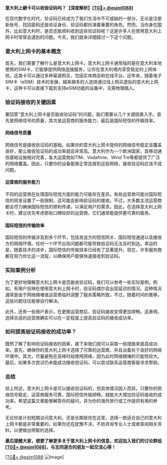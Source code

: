 **意大利上網卡可以收验证码吗？【深度解析】[[TG💪+ @esim1088](https://t.me/s/esim1088)]**

在现代数字化时代，验证码已经成为了我们生活中不可或缺的一部分。无论是注册新账号、找回密码还是验证身份，验证码都扮演着重要的角色。然而，当你身在国外，比如意大利时，是否还能顺利收到这些验证码呢？这是许多人在使用意大利上网卡时常常会遇到的问题。今天，我们就来详细探讨一下这个问题。

### 意大利上网卡的基本概念

首先，我们需要了解什么是意大利上网卡。意大利上网卡通常指的是在意大利本地使用的SIM卡，它能够提供网络连接服务，让你在意大利境内享受稳定的上网体验。这类卡可以通过多种渠道购买，包括实体商店和在线平台。近年来，随着电子SIM卡（eSIM）技术的发展，越来越多的人选择通过线上购买虚拟的意大利上网卡，这种卡可以直接下载到支持eSIM功能的设备中，无需物理插入。

### 验证码接收的关键因素

要回答“意大利上网卡是否能收验证码”的问题，我们需要从几个关键因素入手。首先是网络信号的质量，其次是运营商的服务能力，最后是国际短信的传输效率。

#### 网络信号质量

网络信号是接收验证码的基础。如果你的意大利上网卡提供的网络信号稳定且覆盖良好，那么接收验证码的成功率就会非常高。意大利作为一个欧洲国家，其移动通信基础设施相对完善，各大运营商如TIM、Vodafone、Wind Tre等都提供了广泛的网络覆盖。因此，只要你的设备能够正常连接到这些网络，接收验证码应该不成问题。

#### 运营商的服务能力

不同的运营商在处理国际短信方面的能力可能存在差异。有些运营商可能对国际短信的转发设置了一些限制，这可能会影响验证码的接收。不过，大多数主流运营商都会尽力确保国际短信的顺利传递，以满足用户的需求。因此，在选择意大利上网卡时，建议优先考虑那些口碑较好的运营商，它们通常能提供更可靠的服务。

#### 国际短信的传输效率

国际短信的传输涉及到多个环节，包括发送方的短信网关、国际短信通道以及接收方的网络环境。任何一个环节出现问题都可能导致验证码无法及时到达。幸运的是，随着技术的进步，国际短信的传输效率已经有了显著提升。现在，许多服务商都在努力优化这一流程，以确保用户能够快速接收到验证码。

### 实际案例分析

为了更好地理解意大利上网卡是否能收验证码，我们可以参考一些实际案例。例如，有用户反映在使用意大利上网卡时，验证码偶尔会出现延迟的情况。这种情况通常是由于网络拥堵或运营商临时调整了服务策略所致。不过，随着时间的推移，这些问题往往能够自行解决。

此外，还有一些用户表示，在更换运营商后，验证码接收变得更加顺畅。这表明，选择合适的运营商确实可以在一定程度上提高验证码的接收成功率。

### 如何提高验证码接收的成功率？

既然了解了影响验证码接收的因素，接下来我们就可以采取一些措施来提高成功率。首先，确保你的意大利上网卡选择了可靠的运营商，并且设备处于良好的网络环境中。其次，尽量避免在高峰时段使用网络，因为此时网络拥堵的可能性较大。最后，如果多次尝试仍未能成功接收验证码，可以尝试联系运营商客服寻求帮助。

### 总结

综上所述，意大利上网卡是可以接收验证码的，但具体情况因人而异。只要你的网络信号稳定，运营商服务可靠，国际短信传输顺畅，就能大大增加验证码接收的成功率。希望这篇文章能够解答你的疑问，并为你的海外旅行或工作提供有用的参考。

无论你是计划短期访问意大利，还是长期居住在这里，选择一款适合自己的意大利上网卡都是非常重要的。如果你还在犹豫不决，不妨咨询专业人士或者查阅相关资料，以便做出明智的选择。

**最后提醒大家，想要了解更多关于意大利上网卡的信息，欢迎加入我们的讨论群组[[TG💪+ @esim1088](https://t.me/s/esim1088)]，与志同道合的朋友一起交流心得！**

[[TG💪+ @esim1088](https://t.me/s/esim1088) ![Image](https://i.postimg.cc/4NQfJmqS/Snipaste-2025-05-13-00-14-12.png)]